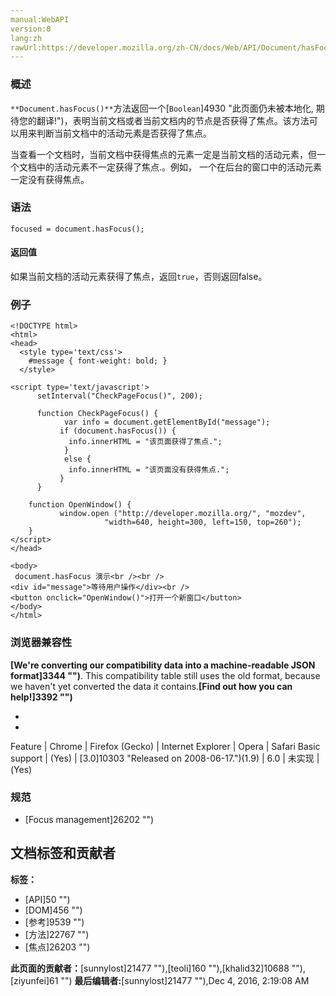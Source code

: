 ```yaml
---
manual:WebAPI
version:0
lang:zh
rawUrl:https://developer.mozilla.org/zh-CN/docs/Web/API/Document/hasFocus
---
```





### 概述<a name="Summary"></a>


`**Document.hasFocus()**`方法返回一个[`Boolean`]4930 "此页面仍未被本地化, 期待您的翻译!")，表明当前文档或者当前文档内的节点是否获得了焦点。该方法可以用来判断当前文档中的活动元素是否获得了焦点。

当查看一个文档时，当前文档中获得焦点的元素一定是当前文档的活动元素，但一个文档中的活动元素不一定获得了焦点.。例如， 一个在后台的窗口中的活动元素一定没有获得焦点。

### 语法<a name="Syntax"></a>

```
focused = document.hasFocus();
```

#### 返回值<a name="返回值"></a>


如果当前文档的活动元素获得了焦点，返回`true`，否则返回false。


### 例子<a name="Example"></a>

```
<!DOCTYPE html>
<html>
<head>
  <style type='text/css'>
    #message { font-weight: bold; }
  </style>

<script type='text/javascript'>
      setInterval("CheckPageFocus()", 200);
  
      function CheckPageFocus() {
            var info = document.getElementById("message");
           if (document.hasFocus()) {
             info.innerHTML = "该页面获得了焦点.";
            }
            else {
             info.innerHTML = "该页面没有获得焦点.";
           }
      }
 
    function OpenWindow() {
           window.open ("http://developer.mozilla.org/", "mozdev",  
                     "width=640, height=300, left=150, top=260");
    }
</script>
</head>

<body>
 document.hasFocus 演示<br /><br />
<div id="message">等待用户操作</div><br />
<button onclick="OpenWindow()">打开一个新窗口</button>
</body>
</html>
```

### 浏览器兼容性<a name="浏览器兼容性"></a>


**[We&#39;re converting our compatibility data into a machine-readable JSON format]3344 "")**. This compatibility table still uses the old format, because we haven&#39;t yet converted the data it contains.**[Find out how you can help!]3392 "")**


* 
* 

Feature | Chrome | Firefox (Gecko) | Internet Explorer | Opera | Safari 
Basic support | (Yes) | [3.0]10303 "Released on 2008-06-17.")(1.9) | 6.0 | 未实现 | (Yes) 




### 规范<a name="Specification"></a>

* [Focus management]26202 "")



## 文档标签和贡献者
**标签：**
* [API]50 "")
* [DOM]456 "")
* [参考]9539 "")
* [方法]22767 "")
* [焦点]26203 "")

**此页面的贡献者：**[sunnylost]21477 ""),[teoli]160 ""),[khalid32]10688 ""),[ziyunfei]61 "")
**最后编辑者:**[sunnylost]21477 ""),<time>Dec 4, 2016, 2:19:08 AM</time>


